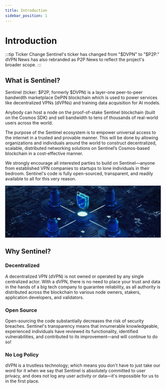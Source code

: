 ```yaml
---
title: Introduction
sidebar_position: 1
---
```


# Introduction

:::tip Ticker Change
Sentinel's ticker has changed from "$DVPN" to "$P2P." dVPN News has also rebranded as P2P News to reflect the project's broader scope.
:::

##  What is Sentinel?

Sentinel (ticker: $P2P, formerly $DVPN) is a layer-one peer-to-peer bandwidth marketplace DePIN blockchain which is used to power services like decentralized VPNs (dVPNs) and training data acquisition for AI models.

Anybody can host a node on the proof-of-stake Sentinel blockchain (built on the Cosmos SDK) and sell bandwidth to tens of thousands of real-world users across the world.

The purpose of the Sentinel ecosystem is to empower universal access to the internet in a trusted and provable manner. This will be done by allowing organizations and individuals around the world to construct decentralized, scalable, distributed networking solutions on Sentinel’s Cosmos-based blockchain in a cost-effective manner.

We strongly encourage all interested parties to build on Sentinel—anyone from established VPN companies to startups to lone individuals in their bedroom. Sentinel's code is fully open-sourced, transparent, and readily available to all for this very reason.

![](/img/get-started/welcome.jpg)


## Why Sentinel?

### Decentralized

A decentralized VPN (dVPN) is not owned or operated by any single centralized actor. With a dVPN, there is no need to place your trust and data in the hands of a big tech company to guarantee reliability, as all authority is distributed across the blockchain to various node owners, stakers, application developers, and validators.

### Open Source

Open-sourcing the code substantially decreases the risk of security breaches. Sentinel's transparency means that innumerable knowledgeable, experienced individuals have reviewed its functionality, identified vulnerabilities, and contributed to its improvement—and will continue to do so! 

### No Log Policy

dVPN is a trustless technology; which means you don't have to just take our word for it when we say that Sentinel is absolutely committed to user privacy, and does not log any user activity or data—it's impossible for us to in the first place.